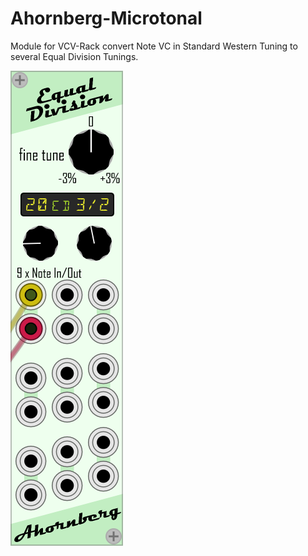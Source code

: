 # Ahornberg-Microtonal

Module for VCV-Rack convert Note VC in Standard Western Tuning to several Equal Division Tunings.



![EqualDivision](manual-pics/EqualDivision.png)

